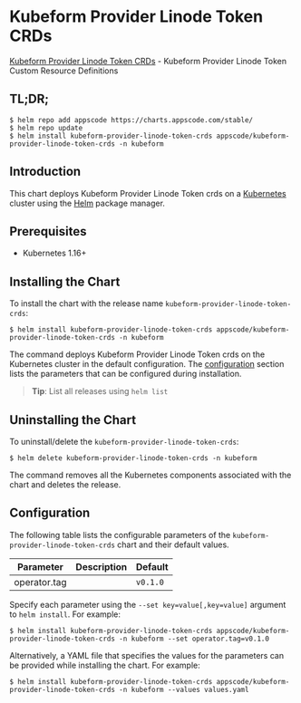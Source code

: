 # Kubeform Provider Linode Token CRDs

[Kubeform Provider Linode Token CRDs](https://github.com/kubeform) - Kubeform Provider Linode Token Custom Resource Definitions

## TL;DR;

```console
$ helm repo add appscode https://charts.appscode.com/stable/
$ helm repo update
$ helm install kubeform-provider-linode-token-crds appscode/kubeform-provider-linode-token-crds -n kubeform
```

## Introduction

This chart deploys Kubeform Provider Linode Token crds on a [Kubernetes](http://kubernetes.io) cluster using the [Helm](https://helm.sh) package manager.

## Prerequisites

- Kubernetes 1.16+

## Installing the Chart

To install the chart with the release name `kubeform-provider-linode-token-crds`:

```console
$ helm install kubeform-provider-linode-token-crds appscode/kubeform-provider-linode-token-crds -n kubeform
```

The command deploys Kubeform Provider Linode Token crds on the Kubernetes cluster in the default configuration. The [configuration](#configuration) section lists the parameters that can be configured during installation.

> **Tip**: List all releases using `helm list`

## Uninstalling the Chart

To uninstall/delete the `kubeform-provider-linode-token-crds`:

```console
$ helm delete kubeform-provider-linode-token-crds -n kubeform
```

The command removes all the Kubernetes components associated with the chart and deletes the release.

## Configuration

The following table lists the configurable parameters of the `kubeform-provider-linode-token-crds` chart and their default values.

|  Parameter   | Description | Default  |
|--------------|-------------|----------|
| operator.tag |             | `v0.1.0` |


Specify each parameter using the `--set key=value[,key=value]` argument to `helm install`. For example:

```console
$ helm install kubeform-provider-linode-token-crds appscode/kubeform-provider-linode-token-crds -n kubeform --set operator.tag=v0.1.0
```

Alternatively, a YAML file that specifies the values for the parameters can be provided while
installing the chart. For example:

```console
$ helm install kubeform-provider-linode-token-crds appscode/kubeform-provider-linode-token-crds -n kubeform --values values.yaml
```
